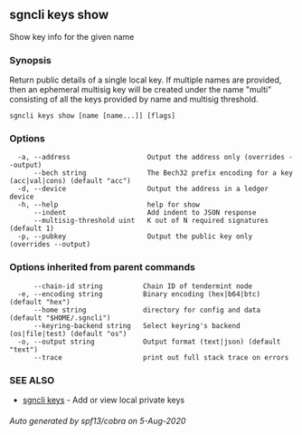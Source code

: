 ## sgncli keys show

Show key info for the given name

### Synopsis

Return public details of a single local key. If multiple names are
provided, then an ephemeral multisig key will be created under the name "multi"
consisting of all the keys provided by name and multisig threshold.

```
sgncli keys show [name [name...]] [flags]
```

### Options

```
  -a, --address                   Output the address only (overrides --output)
      --bech string               The Bech32 prefix encoding for a key (acc|val|cons) (default "acc")
  -d, --device                    Output the address in a ledger device
  -h, --help                      help for show
      --indent                    Add indent to JSON response
      --multisig-threshold uint   K out of N required signatures (default 1)
  -p, --pubkey                    Output the public key only (overrides --output)
```

### Options inherited from parent commands

```
      --chain-id string          Chain ID of tendermint node
  -e, --encoding string          Binary encoding (hex|b64|btc) (default "hex")
      --home string              directory for config and data (default "$HOME/.sgncli")
      --keyring-backend string   Select keyring's backend (os|file|test) (default "os")
  -o, --output string            Output format (text|json) (default "text")
      --trace                    print out full stack trace on errors
```

### SEE ALSO

* [sgncli keys](sgncli_keys.md)	 - Add or view local private keys

###### Auto generated by spf13/cobra on 5-Aug-2020
